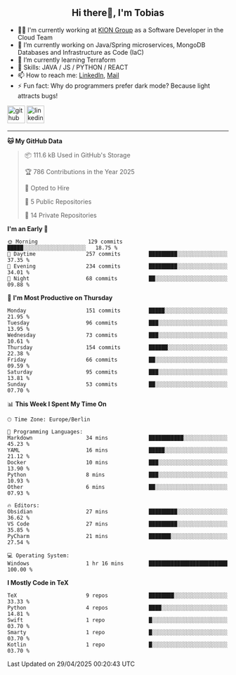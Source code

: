 <h2 align="center">Hi there👋, I'm Tobias</h2>

- 🧑‍💼 I'm currently working at [KION Group](https://www.kiongroup.com/) as a Software Developer in the Cloud Team
- 🔭 I’m currently working on Java/Spring microservices, MongoDB Databases and Infrastructure as Code (IaC)
- 🌱 I’m currently learning Terraform
- 💪 Skills: JAVA / JS / PYTHON / REACT
- 📫 How to reach me: [LinkedIn](https://www.linkedin.com/in/tgoetz), [Mail](mailto:mail@tobiasgoetz.com) 
- ⚡ Fun fact: Why do programmers prefer dark mode? Because light attracts bugs!

[<img src='https://cdn.jsdelivr.net/npm/simple-icons@3.0.1/icons/github.svg' alt='github' height='40'>](https://github.com/TobiasGoetz)  [<img src='https://cdn.jsdelivr.net/npm/simple-icons@3.0.1/icons/linkedin.svg' alt='linkedin' height='40'>](https://www.linkedin.com/in/tgoetz/)  

---

<!--START_SECTION:waka-->
**🐱 My GitHub Data** 

> 📦 111.6 kB Used in GitHub's Storage 
 > 
> 🏆 786 Contributions in the Year 2025
 > 
> 💼 Opted to Hire
 > 
> 📜 5 Public Repositories 
 > 
> 🔑 14 Private Repositories 
 > 
**I'm an Early 🐤** 

```text
🌞 Morning                129 commits         █████░░░░░░░░░░░░░░░░░░░░   18.75 % 
🌆 Daytime                257 commits         █████████░░░░░░░░░░░░░░░░   37.35 % 
🌃 Evening                234 commits         █████████░░░░░░░░░░░░░░░░   34.01 % 
🌙 Night                  68 commits          ██░░░░░░░░░░░░░░░░░░░░░░░   09.88 % 
```
📅 **I'm Most Productive on Thursday** 

```text
Monday                   151 commits         █████░░░░░░░░░░░░░░░░░░░░   21.95 % 
Tuesday                  96 commits          ███░░░░░░░░░░░░░░░░░░░░░░   13.95 % 
Wednesday                73 commits          ███░░░░░░░░░░░░░░░░░░░░░░   10.61 % 
Thursday                 154 commits         ██████░░░░░░░░░░░░░░░░░░░   22.38 % 
Friday                   66 commits          ██░░░░░░░░░░░░░░░░░░░░░░░   09.59 % 
Saturday                 95 commits          ███░░░░░░░░░░░░░░░░░░░░░░   13.81 % 
Sunday                   53 commits          ██░░░░░░░░░░░░░░░░░░░░░░░   07.70 % 
```


📊 **This Week I Spent My Time On** 

```text
🕑︎ Time Zone: Europe/Berlin

💬 Programming Languages: 
Markdown                 34 mins             ███████████░░░░░░░░░░░░░░   45.23 % 
YAML                     16 mins             █████░░░░░░░░░░░░░░░░░░░░   21.12 % 
Docker                   10 mins             ███░░░░░░░░░░░░░░░░░░░░░░   13.90 % 
Python                   8 mins              ███░░░░░░░░░░░░░░░░░░░░░░   10.93 % 
Other                    6 mins              ██░░░░░░░░░░░░░░░░░░░░░░░   07.93 % 

🔥 Editors: 
Obsidian                 27 mins             █████████░░░░░░░░░░░░░░░░   36.62 % 
VS Code                  27 mins             █████████░░░░░░░░░░░░░░░░   35.85 % 
PyCharm                  21 mins             ███████░░░░░░░░░░░░░░░░░░   27.54 % 

💻 Operating System: 
Windows                  1 hr 16 mins        █████████████████████████   100.00 % 
```

**I Mostly Code in TeX** 

```text
TeX                      9 repos             ████████░░░░░░░░░░░░░░░░░   33.33 % 
Python                   4 repos             ████░░░░░░░░░░░░░░░░░░░░░   14.81 % 
Swift                    1 repo              █░░░░░░░░░░░░░░░░░░░░░░░░   03.70 % 
Smarty                   1 repo              █░░░░░░░░░░░░░░░░░░░░░░░░   03.70 % 
Kotlin                   1 repo              █░░░░░░░░░░░░░░░░░░░░░░░░   03.70 % 
```




 Last Updated on 29/04/2025 00:20:43 UTC
<!--END_SECTION:waka-->
